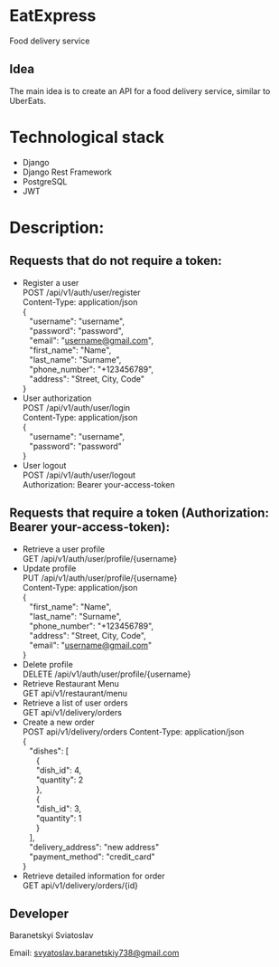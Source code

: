 # EatExpress
Food delivery service
## Idea
The main idea is to create an API for a food delivery service, similar to UberEats.
# Technological stack
- Django
- Django Rest Framework
- PostgreSQL
- JWT
# Description:
## Requests that do not require a token:
- Register a user<br>
POST /api/v1/auth/user/register<br>
Content-Type: application/json<br>
{<br>
&nbsp;&nbsp;&nbsp;"username": "username",<br>
&nbsp;&nbsp;&nbsp;"password": "password",<br>
&nbsp;&nbsp;&nbsp;"email": "username@gmail.com",<br>
&nbsp;&nbsp;&nbsp;"first_name": "Name",<br>
&nbsp;&nbsp;&nbsp;"last_name": "Surname",<br>
&nbsp;&nbsp;&nbsp;"phone_number": "+123456789",<br>
&nbsp;&nbsp;&nbsp;"address": "Street, City, Code"<br>
}
- User authorization<br>
POST /api/v1/auth/user/login<br>
Content-Type: application/json<br>
{<br>
&nbsp;&nbsp;&nbsp;"username": "username",<br>
&nbsp;&nbsp;&nbsp;"password": "password"<br>
}
- User logout<br>
POST /api/v1/auth/user/logout<br>
Authorization: Bearer your-access-token
## Requests that require a token (Authorization: Bearer your-access-token):
- Retrieve a user profile<br>
GET /api/v1/auth/user/profile/{username}
- Update profile<br>
PUT /api/v1/auth/user/profile/{username}<br>
Content-Type: application/json<br>
{<br>
&nbsp;&nbsp;&nbsp;"first_name": "Name",<br>
&nbsp;&nbsp;&nbsp;"last_name": "Surname",<br>
&nbsp;&nbsp;&nbsp;"phone_number": "+123456789",<br>
&nbsp;&nbsp;&nbsp;"address": "Street, City, Code",<br>
&nbsp;&nbsp;&nbsp;"email": "username@gmail.com"<br>
}
- Delete profile<br>
DELETE /api/v1/auth/user/profile/{username}
- Retrieve Restaurant Menu<br>
GET api/v1/restaurant/menu
- Retrieve a list of user orders<br>
GET api/v1/delivery/orders
- Create a new order<br>
POST api/v1/delivery/orders
Content-Type: application/json<br>
{<br>
&nbsp;&nbsp;&nbsp;"dishes": [<br>
&nbsp;&nbsp;&nbsp;&nbsp;&nbsp;&nbsp;{<br>
&nbsp;&nbsp;&nbsp;&nbsp;&nbsp;&nbsp;"dish_id": 4,<br>
&nbsp;&nbsp;&nbsp;&nbsp;&nbsp;&nbsp;"quantity": 2<br>
&nbsp;&nbsp;&nbsp;&nbsp;&nbsp;&nbsp;},<br>
&nbsp;&nbsp;&nbsp;&nbsp;&nbsp;&nbsp;{<br>
&nbsp;&nbsp;&nbsp;&nbsp;&nbsp;&nbsp;"dish_id": 3,<br>
&nbsp;&nbsp;&nbsp;&nbsp;&nbsp;&nbsp;"quantity": 1<br>
&nbsp;&nbsp;&nbsp;&nbsp;&nbsp;&nbsp;}<br>
&nbsp;&nbsp;&nbsp;],<br>
&nbsp;&nbsp;&nbsp;"delivery_address": "new address"<br>
&nbsp;&nbsp;&nbsp;"payment_method": "credit_card"<br>
}<br>
- Retrieve detailed information for order<br>
GET api/v1/delivery/orders/{id}
## Developer
Baranetskyi Sviatoslav

Email: svyatoslav.baranetskiy738@gmail.com
